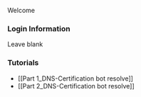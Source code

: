 Welcome

### Login Information

Leave blank

### Tutorials

+ [[Part 1_DNS-Certification bot resolve]]
+ [[Part 2_DNS-Certification bot resolve]]